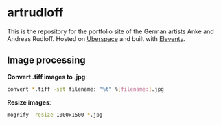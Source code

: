 # artrudloff

This is the repository for the portfolio site of the German artists Anke and Andreas Rudloff. Hosted on [Uberspace](https://uberspace.de) and built with [Eleventy](https://11ty.dev).

## Image processing

**Convert .tiff images to .jpg**:

```sh
convert *.tiff -set filename: "%t" %[filename:].jpg
```

**Resize images**:

```sh
mogrify -resize 1000x1500 *.jpg
```
